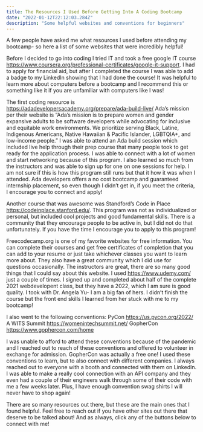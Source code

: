 ```yaml
---
title: The Resources I Used Before Getting Into A Coding Bootcamp
date: "2022-01-12T22:12:03.284Z"
description: "Some helpful websites and conventions for beginners"
---
```


A few people have asked me what resources I used before attending my bootcamp- so here a list of some websites that were incredibly helpful!  


Before I decided to go into coding I tried IT and took a free google IT course https://www.coursera.org/professional-certificates/google-it-support. I had to apply for financial aid, but after I completed the course I was able to add a badge to my LinkedIn showing that I had done the course! It was helpful to learn more about computers before a bootcamp and I recommend this or something like it if you are unfamiliar with computers like I was! 


The first coding resource is https://adadevelopersacademy.org/prepare/ada-build-live/
Ada’s mission per their website is “Ada’s mission is to prepare women and gender expansive adults to be software developers while advocating for inclusive and equitable work environments. We prioritize serving Black, Latine, Indigenous Americans, Native Hawaiian & Pacific Islander, LGBTQIA+, and low-income people.” I was able to attend an Ada build session which included live help through their prep course that many people took to get ready for the application process. I was able to connect with a lot of women and start networking because of this program. I also learned so much from the instructors and was able to sign up for one on one sessions for help. I am not sure if this is how this program still runs but that it how it was when I attended. Ada developers offers a no cost bootcamp and guaranteed internship placement, so even though I didn’t get in, if you meet the criteria, I encourage you to connect and apply! 


Another course that was awesome was Standford’s Code in Place https://codeinplace.stanford.edu/. This program was not as individualized or personal, but included cool projects and good fundamental skills. There is a community that they encourage people to be active in, but I did not do that unfortunately. If you have the time I encourage you to apply to this program! 


Freecodecamp.org is one of my favorite websites for free information. You can complete their courses and get free certificates of completion that you can add to your resume or just take whichever classes you want to learn more about. They also have a great community which I did use for questions occasionally. The instructors are great, there are so many good things that I could say about this website. 
I used https://www.udemy.com/ just a couple of times. I signed up and completed about half of the complete 2021 webdevelopent class, but they have a 2022, which I am sure is good quality. I took with Dr. Angela Yu- I am a big fan of hers. I didn’t finish the course but the front end skills I learned from her stuck with me to my bootcamp! 


I also went to the following conventions:
PyCon https://us.pycon.org/2022/
A WITS Summit  https://womenintechsummit.net/
GopherCon  https://www.gophercon.com/home


I was unable to afford to attend these conventions because of the pandemic and I reached out to reach of these conventions and offered to volunteer in exchange for admission. GopherCon was actually a free one! I used these conventions to learn, but to also connect with different companies. I always reached out to everyone with a booth and connected with them on LinkedIn. I was able to make a really cool connection with an API company and they even had a couple of their engineers walk through some of their code with me a few weeks later. Plus, I have enough convention swag shirts I will never have to shop again!

There are so many resources out there, but these are the main ones that I found helpful. Feel free to reach out if you have other sites out there that deserve to be talked about! And as always, click any of the buttons below to connect with me! 






